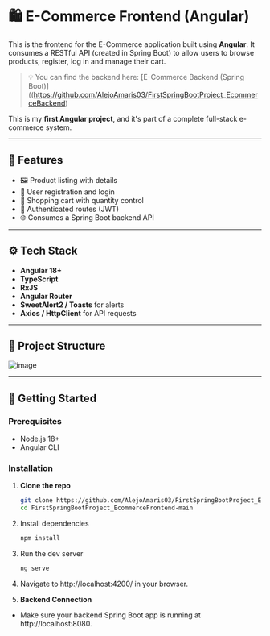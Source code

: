 # 🛍️ E-Commerce Frontend (Angular)

This is the frontend for the E-Commerce application built using **Angular**. It consumes a RESTful API (created in Spring Boot) to allow users to browse products, register, log in and manage their cart.

> 💡 You can find the backend here: [E-Commerce Backend (Spring Boot)]((https://github.com/AlejoAmaris03/FirstSpringBootProject_EcommerceBackend)

This is my **first Angular project**, and it's part of a complete full-stack e-commerce system.

---

## 📌 Features

- 🖼️ Product listing with details
- 👤 User registration and login
- 🧺 Shopping cart with quantity control
- 🔐 Authenticated routes (JWT)
- 🌐 Consumes a Spring Boot backend API

---

## ⚙️ Tech Stack

- **Angular 18+**
- **TypeScript**
- **RxJS**
- **Angular Router**
- **SweetAlert2 / Toasts** for alerts
- **Axios / HttpClient** for API requests

---

## 📁 Project Structure
![image](https://github.com/user-attachments/assets/4fa4e588-3931-4072-9a0c-760c199e36c7)

---

## 🚀 Getting Started

### Prerequisites

- Node.js 18+
- Angular CLI

### Installation

1. **Clone the repo**
   ```bash
   git clone https://github.com/AlejoAmaris03/FirstSpringBootProject_EcommerceFrontend.git
   cd FirstSpringBootProject_EcommerceFrontend-main

2. Install dependencies
   ```bash
   npm install

3. Run the dev server
   ```bash
   ng serve

4. Navigate to http://localhost:4200/ in your browser.

5. **Backend Connection**
- Make sure your backend Spring Boot app is running at http://localhost:8080.
